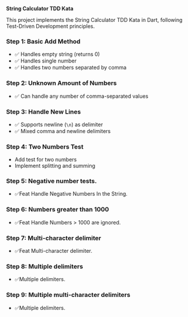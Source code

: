 **String Calculator TDD Kata**

This project implements the String Calculator TDD Kata in Dart, following Test-Driven Development principles.


### Step 1: Basic Add Method
- ✅ Handles empty string (returns 0)
- ✅ Handles single number
- ✅ Handles two numbers separated by comma


### Step 2: Unknown Amount of Numbers
- ✅ Can handle any number of comma-separated values


### Step 3: Handle New Lines
- ✅ Supports newline (`\n`) as delimiter
- ✅ Mixed comma and newline delimiters


### Step 4: Two Numbers Test
- Add test for two numbers
- Implement splitting and summing


### Step 5: Negative number tests.
- ✅Feat Handle Negative Numbers In the String.


### Step 6: Numbers greater than 1000
- ✅Feat Handle Numbers > 1000 are ignored.


### Step 7: Multi-character delimiter
- ✅Feat Multi-character delimiter.


### Step 8: Multiple delimiters
- ✅Multiple delimiters.


### Step 9: Multiple multi-character delimiters
- ✅Multiple delimiters.